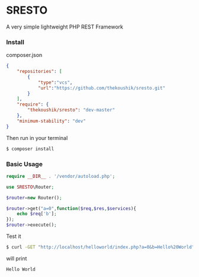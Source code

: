 # SRESTO
A very simple lightweight PHP REST Framework

### Install

composer.json
``` json
{
    "repositories": [
        {
            "type":"vcs",
            "url":"https://github.com/thekoushik/sresto.git"
        }
    ],
    "require": {
        "thekoushik/sresto": "dev-master"
    },
    "minimum-stability": "dev"
}
```
Then run in your terminal
``` bash
$ composer install
```

### Basic Usage

``` php
require __DIR__ . '/vendor/autoload.php';

use SRESTO\Router;

$router=new Router();

$router->get("a=0",function($req,$res,$services){
    echo $req['b'];
});
$router->execute();
```

Test it

``` bash
$ curl -GET "http://localhost/helloworld/index.php?a=0&b=Hello%20World"
```
will print

```
Hello World
```